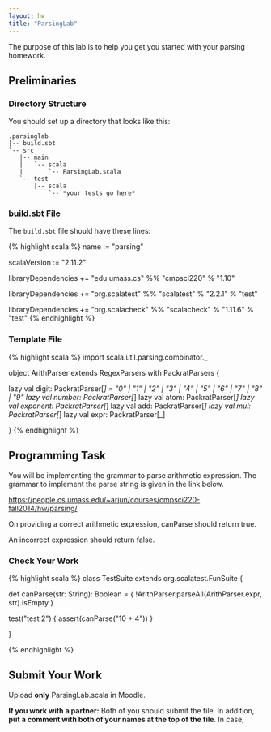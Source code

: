 ```yaml
---
layout: hw
title: "ParsingLab"
---
```


The purpose of this lab is to help you get you started with your parsing homework.

## Preliminaries

### Directory Structure

You should set up a directory that looks like this:

    .parsinglab
    |-- build.sbt
    `-- src
       |-- main
       |   `-- scala
       |       `-- ParsingLab.scala
       `-- test
          `|-- scala
               `-- *your tests go here*


### build.sbt File

The `build.sbt` file should have these lines:

{% highlight scala %}
name := "parsing"

scalaVersion := "2.11.2"

libraryDependencies += "edu.umass.cs" %% "cmpsci220" % "1.10"

libraryDependencies += "org.scalatest" %% "scalatest" % "2.2.1" % "test"

libraryDependencies += "org.scalacheck" %% "scalacheck" % "1.11.6" % "test"
{% endhighlight %}

### Template File

{% highlight scala %}
import scala.util.parsing.combinator._

object ArithParser extends RegexParsers with PackratParsers {

  lazy val digit: PackratParser[_] = "0" | "1" | "2" | "3" | "4" | "5" | "6" | "7" | "8" | "9"
  lazy val number: PackratParser[_] 
  lazy val atom: PackratParser[_] 
  lazy val exponent: PackratParser[_] 
  lazy val add: PackratParser[_] 
  lazy val mul: PackratParser[_] 
  lazy val expr: PackratParser[_]

}
{% endhighlight %}

## Programming Task


You will be implementing the grammar to parse arithmetic expression. The grammar to 
implement the parse string is given in the link below.

https://people.cs.umass.edu/~arjun/courses/cmpsci220-fall2014/hw/parsing/

On providing a correct arithmetic expression, canParse should return true. 

An incorrect expression should return false.

### Check Your Work

{% highlight scala %}
class TestSuite extends org.scalatest.FunSuite {

  def canParse(str: String): Boolean = {
    !ArithParser.parseAll(ArithParser.expr, str).isEmpty
  }

  test("test 2") {
	assert(canParse("10 + 4"))
  }

}

{% endhighlight %}


## Submit Your Work

Upload **only** ParsingLab.scala in Moodle.

**If you work with a partner:** Both of you should submit the file. In addition,
**put a comment with both of your names at the top of the file**. In case, 



